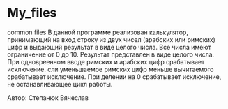 # My_files
common files
В данной программе реализован калькулятор, принимающий на вход строку из двух чисел 
 (арабских или римских) цифр и выдающий результат в виде целого числа.
Все числа имеют ограничение от 0 до 10.
Результат представлен в виде целого числа.
При одновреенном вводе римских и арабских цифр срабатывает исключение. сли уменьшаемое римских цифр меньше
вычитаемого срабатывает исключение. При делении на 0 срабатывает исключение, не останавливающее цикл работы.




Автор: Степанюк Вячеслав
